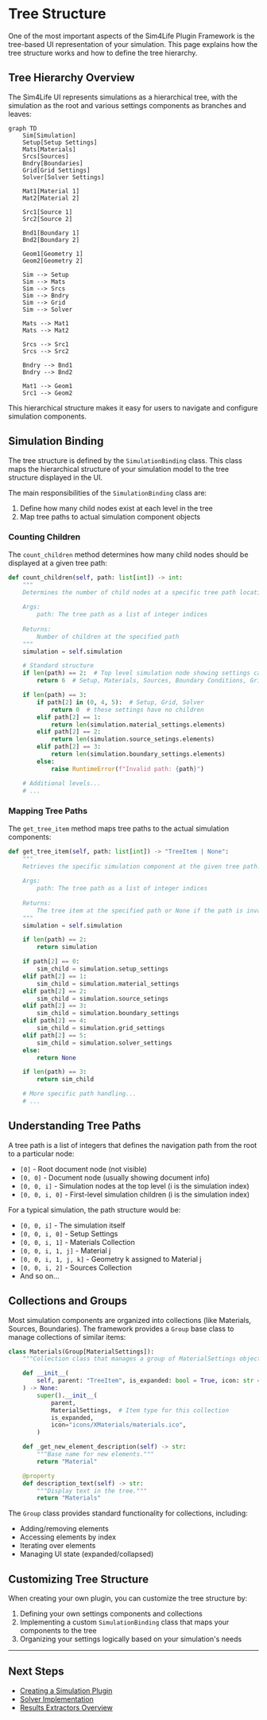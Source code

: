# Tree Structure

One of the most important aspects of the Sim4Life Plugin Framework is the tree-based UI representation of your simulation. This page explains how the tree structure works and how to define the tree hierarchy.

## Tree Hierarchy Overview

The Sim4Life UI represents simulations as a hierarchical tree, with the simulation as the root and various settings components as branches and leaves:

```mermaid
graph TD
    Sim[Simulation]
    Setup[Setup Settings]
    Mats[Materials]
    Srcs[Sources]
    Bndry[Boundaries]
    Grid[Grid Settings]
    Solver[Solver Settings]
    
    Mat1[Material 1]
    Mat2[Material 2]
    
    Src1[Source 1]
    Src2[Source 2]
    
    Bnd1[Boundary 1]
    Bnd2[Boundary 2]
    
    Geom1[Geometry 1]
    Geom2[Geometry 2]
    
    Sim --> Setup
    Sim --> Mats
    Sim --> Srcs
    Sim --> Bndry
    Sim --> Grid
    Sim --> Solver
    
    Mats --> Mat1
    Mats --> Mat2
    
    Srcs --> Src1
    Srcs --> Src2
    
    Bndry --> Bnd1
    Bndry --> Bnd2
    
    Mat1 --> Geom1
    Src1 --> Geom2
```

This hierarchical structure makes it easy for users to navigate and configure simulation components.

## Simulation Binding

The tree structure is defined by the `SimulationBinding` class. This class maps the hierarchical structure of your simulation model to the tree structure displayed in the UI.

The main responsibilities of the `SimulationBinding` class are:

1. Define how many child nodes exist at each level in the tree
2. Map tree paths to actual simulation component objects

### Counting Children

The `count_children` method determines how many child nodes should be displayed at a given tree path:

```python
def count_children(self, path: list[int]) -> int:
    """
    Determines the number of child nodes at a specific tree path location.
    
    Args:
        path: The tree path as a list of integer indices
        
    Returns:
        Number of children at the specified path
    """
    simulation = self.simulation

    # Standard structure
    if len(path) == 2:  # Top level simulation node showing settings categories
        return 6  # Setup, Materials, Sources, Boundary Conditions, Grid, Solver

    if len(path) == 3:
        if path[2] in (0, 4, 5):  # Setup, Grid, Solver
            return 0  # these settings have no children
        elif path[2] == 1:
            return len(simulation.material_settings.elements)
        elif path[2] == 2:
            return len(simulation.source_setings.elements)
        elif path[2] == 3:
            return len(simulation.boundary_settings.elements)
        else:
            raise RuntimeError(f"Invalid path: {path}")

    # Additional levels...
    # ...
```

### Mapping Tree Paths

The `get_tree_item` method maps tree paths to the actual simulation components:

```python
def get_tree_item(self, path: list[int]) -> "TreeItem | None":
    """
    Retrieves the specific simulation component at the given tree path.
    
    Args:
        path: The tree path as a list of integer indices
        
    Returns:
        The tree item at the specified path or None if the path is invalid
    """
    simulation = self.simulation

    if len(path) == 2:
        return simulation

    if path[2] == 0:
        sim_child = simulation.setup_settings
    elif path[2] == 1:
        sim_child = simulation.material_settings
    elif path[2] == 2:
        sim_child = simulation.source_setings
    elif path[2] == 3:
        sim_child = simulation.boundary_settings
    elif path[2] == 4:
        sim_child = simulation.grid_settings
    elif path[2] == 5:
        sim_child = simulation.solver_settings
    else:
        return None

    if len(path) == 3:
        return sim_child

    # More specific path handling...
    # ...
```

## Understanding Tree Paths

A tree path is a list of integers that defines the navigation path from the root to a particular node:

- `[0]` - Root document node (not visible)
- `[0, 0]` - Document node (usually showing document info)
- `[0, 0, i]` - Simulation nodes at the top level (i is the simulation index)
- `[0, 0, i, 0]` - First-level simulation children (i is the simulation index)

For a typical simulation, the path structure would be:

- `[0, 0, i]` - The simulation itself
- `[0, 0, i, 0]` - Setup Settings
- `[0, 0, i, 1]` - Materials Collection
- `[0, 0, i, 1, j]` - Material j
- `[0, 0, i, 1, j, k]` - Geometry k assigned to Material j
- `[0, 0, i, 2]` - Sources Collection
- And so on...

## Collections and Groups

Most simulation components are organized into collections (like Materials, Sources, Boundaries). The framework provides a `Group` base class to manage collections of similar items:

```python
class Materials(Group[MaterialSettings]):
    """Collection class that manages a group of MaterialSettings objects."""

    def __init__(
        self, parent: "TreeItem", is_expanded: bool = True, icon: str = ""
    ) -> None:
        super().__init__(
            parent,
            MaterialSettings,  # Item type for this collection
            is_expanded,
            icon="icons/XMaterials/materials.ico",
        )

    def _get_new_element_description(self) -> str:
        """Base name for new elements."""
        return "Material"

    @property
    def description_text(self) -> str:
        """Display text in the tree."""
        return "Materials"
```

The `Group` class provides standard functionality for collections, including:

- Adding/removing elements
- Accessing elements by index
- Iterating over elements
- Managing UI state (expanded/collapsed)

## Customizing Tree Structure

When creating your own plugin, you can customize the tree structure by:

1. Defining your own settings components and collections
2. Implementing a custom `SimulationBinding` class that maps your components to the tree
3. Organizing your settings logically based on your simulation's needs

---

## Next Steps

- [Creating a Simulation Plugin](../creating-a-plugin/creating-simulation.md)
- [Solver Implementation](../solver-implementation/writing-solver.md)
- [Results Extractors Overview](../extractors/overview.md)
